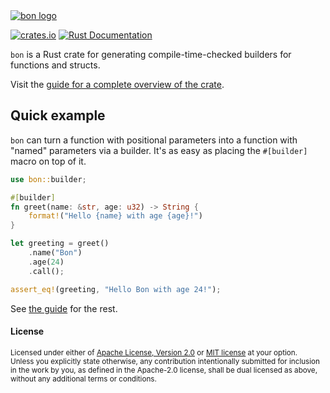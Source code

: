 <a href="https://elastio.github.io/bon/docs/guide/overview">
<!--
We use an absolute link to the image here because this README is hosted on crates.io
where this image won't be available through the relative link.
-->
<img
    src="https://elastio.github.io/bon/bon-home.png"
    alt="bon logo"
/>
</a>

[![crates.io](https://img.shields.io/crates/v/bon.svg?labelColor=orange&color=darkkhaki)](https://crates.io/crates/bon)
[![Rust Documentation](https://img.shields.io/badge/docs.rs-blue.svg)](https://docs.rs/bon/1.0.0/bon/)

`bon` is a Rust crate for generating compile-time-checked builders for functions and structs.

Visit the [guide for a complete overview of the crate](https://elastio.github.io/bon/docs/guide/overview).

## Quick example

`bon` can turn a function with positional parameters into a function with "named" parameters via a builder. It's as easy as placing the `#[builder]` macro on top of it.

```rust
use bon::builder;

#[builder]
fn greet(name: &str, age: u32) -> String {
    format!("Hello {name} with age {age}!")
}

let greeting = greet()
    .name("Bon")
    .age(24)
    .call();

assert_eq!(greeting, "Hello Bon with age 24!");
```

See [the guide](https://elastio.github.io/bon/docs/guide/overview) for the rest.

#### License

<sup>
Licensed under either of <a href="LICENSE-APACHE">Apache License, Version
2.0</a> or <a href="LICENSE-MIT">MIT license</a> at your option.
</sup>

<br>

<sub>
Unless you explicitly state otherwise, any contribution intentionally submitted
for inclusion in the work by you, as defined in the Apache-2.0 license, shall be
dual licensed as above, without any additional terms or conditions.
</sub>
